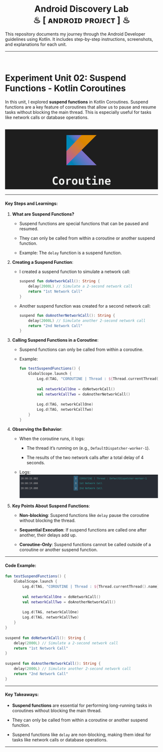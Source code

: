 <h1 align="center" >  Android Discovery Lab  <br> ♨ [ ᴀɴᴅʀᴏɪᴅ  ᴘʀᴏᴊᴇᴄᴛ ] ♨</h1>

This repository documents my journey through the Android Developer guidelines using Kotlin. It includes step-by-step instructions, screenshots, and explanations for each unit.

---

<br/>

# Experiment Unit 02: Suspend Functions - Kotlin Coroutines

In this unit, I explored **suspend functions** in Kotlin Coroutines. Suspend functions are a key feature of coroutines that allow us to pause and resume tasks without blocking the main thread. This is especially useful for tasks like network calls or database operations.

<br/>

<div align="center">
<img src="./_archive/kotlin-coroutine.png" />
</div>

---


#### Key Steps and Learnings:

1. **What are Suspend Functions?**
    - Suspend functions are special functions that can be paused and resumed.
   
    - They can only be called from within a coroutine or another suspend function.
   
    - Example: The `delay` function is a suspend function.


2. **Creating a Suspend Function**:
    - I created a suspend function to simulate a network call:
   
      ```kotlin
      suspend fun doNetworkCall(): String {
          delay(2000L) // Simulate a 2-second network call
          return "1st Network Call"
      }
      ```  
      
    - Another suspend function was created for a second network call:
   
      ```kotlin
      suspend fun doAnotherNetworkCall(): String {
          delay(2000L) // Simulate another 2-second network call
          return "2nd Network Call"
      }
      ```  


3. **Calling Suspend Functions in a Coroutine**:
    - Suspend functions can only be called from within a coroutine.
   
    - Example:
      ```kotlin
      fun testSuspendFunctions() {
          GlobalScope.launch {
              Log.d(TAG, "COROUTINE | Thread : ${Thread.currentThread().name}")
 
              val networkCallOne = doNetworkCall()
              val networkCallTwo = doAnotherNetworkCall()
 
              Log.d(TAG, networkCallOne)
              Log.d(TAG, networkCallTwo)
          }
      }
      ```  


4. **Observing the Behavior**:
    - When the coroutine runs, it logs:
        - The thread it’s running on (e.g., `DefaultDispatcher-worker-1`).
      
        - The results of the two network calls after a total delay of 4 seconds.
      
    - Logs:
      <img src="./_archive/screenshots/log-02.png" />


5. **Key Points About Suspend Functions**:
    - **Non-blocking**: Suspend functions like `delay` pause the coroutine without blocking the thread.
   
    - **Sequential Execution**: If suspend functions are called one after another, their delays add up.
   
    - **Coroutine-Only**: Suspend functions cannot be called outside of a coroutine or another suspend function.

---

#### Code Example:

```kotlin
fun testSuspendFunctions() {
    GlobalScope.launch {
        Log.d(TAG, "COROUTINE | Thread : ${Thread.currentThread().name}")

        val networkCallOne = doNetworkCall()
        val networkCallTwo = doAnotherNetworkCall()

        Log.d(TAG, networkCallOne)
        Log.d(TAG, networkCallTwo)
    }
}

suspend fun doNetworkCall(): String {
    delay(2000L) // Simulate a 2-second network call
    return "1st Network Call"
}

suspend fun doAnotherNetworkCall(): String {
    delay(2000L) // Simulate another 2-second network call
    return "2nd Network Call"
}
```

---

#### Key Takeaways:
- **Suspend functions** are essential for performing long-running tasks in coroutines without blocking the main thread.

- They can only be called from within a coroutine or another suspend function.

- Suspend functions like `delay` are non-blocking, making them ideal for tasks like network calls or database operations.

---
